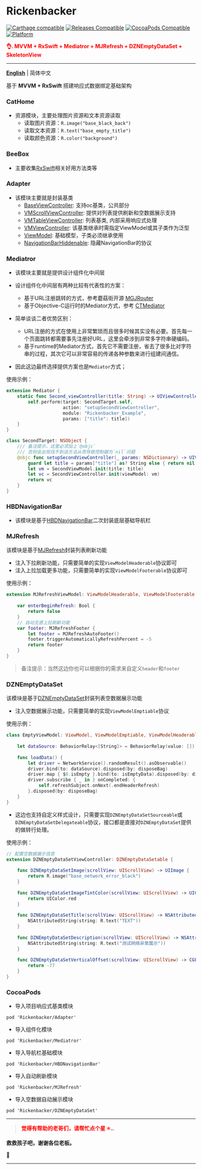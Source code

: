 # Rickenbacker

[![Carthage compatible](https://img.shields.io/badge/Carthage-compatible-brightgreen.svg?style=flat&colorA=28a745&&colorB=4E4E4E)](https://github.com/yangKJ/Rickenbacker)
[![Releases Compatible](https://img.shields.io/github/release/yangKJ/Rickenbacker.svg?style=flat&label=Releases&colorA=28a745&&colorB=4E4E4E)](https://github.com/yangKJ/Rickenbacker/releases)
[![CocoaPods Compatible](https://img.shields.io/cocoapods/v/Rickenbacker.svg?style=flat&label=CocoaPods&colorA=28a745&&colorB=4E4E4E)](https://cocoapods.org/pods/Rickenbacker)
[![Platform](https://img.shields.io/badge/Platforms-iOS%20%7C%20macOS%20%7C%20watchOS-4E4E4E.svg?colorA=28a745)](#installation)

<font color=red>**👌. MVVM + RxSwift + Mediatror + MJRefresh + DZNEmptyDataSet + SkeletonView**</font>

-------

[**English**](README.md) | 简体中文

基于 **MVVM + RxSwift** 搭建响应式数据绑定基础架构

### CatHome
- 资源模块，主要处理图片资源和文本资源读取
  - 读取图片资源：`R.image("base_black_back")`
  - 读取文本资源：`R.text("base_empty_title")`
  - 读取颜色资源：`R.color("background")`

### BeeBox
- 主要收集[RxSwift](https://github.com/ReactiveX/RxSwift)相关好用方法类等

### Adapter
- 该模块主要就是封装基类
  - [BaseViewController](https://github.com/yangKJ/Rickenbacker/blob/master/Sources/Adapter/BaseViewController.swift): 支持oc基类，公共部分
  - [VMScrollViewController](https://github.com/yangKJ/Rickenbacker/blob/master/Sources/Adapter/VMScrollViewController.swift): 提供对列表提供刷新和空数据展示支持
  - [VMTableViewController](https://github.com/yangKJ/Rickenbacker/blob/master/Sources/Adapter/VMTableViewController.swift): 列表基类, 内部采用响应式处理
  - [VMViewController](https://github.com/yangKJ/Rickenbacker/blob/master/Sources/Adapter/VMViewController.swift): 该基类继承时需指定ViewModel或其子类作为泛型
  - [ViewModel](https://github.com/yangKJ/Rickenbacker/blob/master/Sources/Adapter/ViewModel.swift): 基础模型，子类必须继承使用
  - [NavigationBarHiddenable](https://github.com/yangKJ/Rickenbacker/blob/master/Sources/Adapter/NavigationBarHiddenable.swift): 隐藏NavigationBar的协议

### Mediatror

- 该模块主要就是提供设计组件化中间层

- 设计组件化中间层有两种比较有代表性的方案：
  - 基于URL注册跳转的方式，参考蘑菇街开源 [MGJRouter](https://github.com/lyujunwei/MGJRouter)
  - 基于Objective-C运行时的Mediator方式，参考 [CTMediator](https://github.com/casatwy/CTMediator)

- 简单谈谈二者优势区别：
  - URL注册的方式在使用上非常繁琐而且很多时候其实没有必要。首先每一个页面跳转都需要事先注册好URL，这里会牵涉到非常多字符串硬编码。
  - 基于runtime的Mediator方式，首先它不需要注册，省去了很多比对字符串的过程，其次它可以非常容易的传递各种参数来进行组建间通信。

- 因此这边最终选择提供方案也是`Mediator`方式；

使用示例：

```swift
extension Mediator {
    static func Second_viewController(title: String) -> UIViewController? {
        self.perform(target: SecondTarget.self,
                     action: "setupSecondViewController",
                     module: "Rickenbacker_Example",
                     params: ["title": title])
    }
}

class SecondTarget: NSObject {
    /// 备注提示，这里必须加上`@objc`
    /// 否则会出现找不到该方法从而导致控制器为`nil`问题
    @objc func setupSecondViewController(_ params: NSDictionary) -> UIViewController? {
        guard let title = params["title"] as? String else { return nil }
        let vm = SecondViewModel.init(title: title)
        let vc = SecondViewController.init(viewModel: vm)
        return vc
    }
}
```

### HBDNavigationBar
- 该模块是基于[HBDNavigationBar](https://github.com/listenzz/HBDNavigationBar)二次封装底层基础导航栏

### MJRefresh
该模块是基于[MJRefresh](https://github.com/CoderMJLee/MJRefresh)封装列表刷新功能

- 注入下拉刷新功能，只需要简单的实现`ViewModelHeaderable`协议即可
- 注入上拉加载更多功能，只需要简单的实现`ViewModelFooterable`协议即可

使用示例：

```swift
extension MJRefreshViewModel: ViewModelHeaderable, ViewModelFooterable {
    
    var enterBeginRefresh: Bool {
        return false
    }
    // 自动无感上拉刷新功能
    var footer: MJRefreshFooter {
        let footer = MJRefreshAutoFooter()
        footer.triggerAutomaticallyRefreshPercent = -5
        return footer
    }
}
```

> 备注提示：当然这边你也可以根据你的需求来自定义`header`和`footer`

### DZNEmptyDataSet
该模块是基于[DZNEmptyDataSet](https://github.com/dzenbot/DZNEmptyDataSet)封装列表空数据展示功能

- 注入空数据展示功能，只需要简单的实现`ViewModelEmptiable`协议

使用示例：

```swift
class EmptyViewModel: ViewModel, ViewModelEmptiable, ViewModelHeaderable {
    
    let dataSource: BehaviorRelay<[String]> = BehaviorRelay(value: [])
    
    func loadData() {
        let driver = NetworkService().randomResult().asObservable()
        driver.bind(to: dataSource).disposed(by: disposeBag)
        driver.map { $0.isEmpty }.bind(to: isEmptyData).disposed(by: disposeBag)
        driver.subscribe { _ in } onCompleted: {
            self.refreshSubject.onNext(.endHeaderRefresh)
        }.disposed(by: disposeBag)
    }
}
```

- 这边也支持自定义样式设计，只需要实现`DZNEmptyDataSetSourceable`或`DZNEmptyDataSetDelegateable`协议，接口都是直接对`DZNEmptyDataSet`提供的做转行处理。

使用示例：

```swift
// 配置空数据展示信息
extension DZNEmptyDataSetViewController: DZNEmptyDataSetable {
    
    func DZNEmptyDataSetImage(scrollView: UIScrollView) -> UIImage {
        return R.image("base_network_error_black")
    }
    
    func DZNEmptyDataSetImageTintColor(scrollView: UIScrollView) -> UIColor? {
        return UIColor.red
    }
    
    func DZNEmptyDataSetTitle(scrollView: UIScrollView) -> NSAttributedString? {
        NSAttributedString(string: R.text("TEXT"))
    }
    
    func DZNEmptyDataSetDescription(scrollView: UIScrollView) -> NSAttributedString? {
        NSAttributedString(string: R.text("测试网络异常展示"))
    }
    
    func DZNEmptyDataSetVerticalOffset(scrollView: UIScrollView) -> CGFloat {
        return -77
    }
}
```

### CocoaPods
- 导入项目响应式基类模块

```
pod 'Rickenbacker/Adapter'
```

- 导入组件化模块

```
pod 'Rickenbacker/Mediatror'
```

- 导入导航栏基础模块

```
pod 'Rickenbacker/HBDNavigationBar'
```

- 导入自动刷新模块

```
pod 'Rickenbacker/MJRefresh'
```

- 导入空数据自动展示模块

```
pod 'Rickenbacker/DZNEmptyDataSet'
```

-----

> <font color=red>**觉得有帮助的老哥们，请帮忙点个星 ⭐..**</font>

**救救孩子吧，谢谢各位老板。**

🥺

-----
